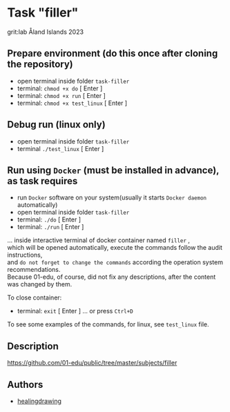 # Task "filler"
grit:lab Åland Islands 2023

## Prepare environment (do this once after cloning the repository)
- open terminal inside folder `task-filler`
- terminal: `chmod +x do` [ Enter ]
- terminal: `chmod +x run` [ Enter ]
- terminal: `chmod +x test_linux` [ Enter ]

## Debug run (linux only)
- open terminal inside folder `task-filler`
- terminal `./test_linux` [ Enter ]

## Run using `Docker` (must be installed in advance), as task requires
- run `Docker` software on your system(usually it starts `Docker daemon` automatically)  
- open terminal inside folder `task-filler`
- terminal: `./do` [ Enter ]  
- terminal: `./run` [ Enter ]  

... inside interactive terminal of docker container named `filler` ,  
which will be opened automatically, execute the commands follow the audit instructions,  
and `do not forget to change the commands` according the operation system recommendations.  
Because 01-edu, of course, did not fix any descriptions, after the content was changed by them.

To close container:
- terminal: `exit` [ Enter ] ... or press `Ctrl+D`  

To see some examples of the commands, for linux, see `test_linux` file.

## Description
https://github.com/01-edu/public/tree/master/subjects/filler

## Authors
- [healingdrawing](https://healingdrawing.github.io)
